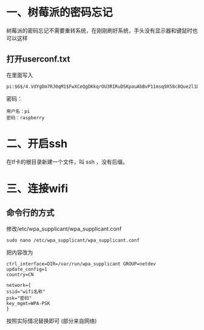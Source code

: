 # 一、树莓派的密码忘记
树莓派的密码忘记不需要重转系统，在刚刚刷好系统，手头没有显示器和键鼠时也可以这样
## 打开userconf.txt
在里面写入
```
pi:$6$/4.VdYgDm7RJ0qM1$FwXCeQgDKkqrOU3RIRuDSKpauAbBvP11msq9X58c8Que2l1Dwq3vdJMgiZlQSbEXGaY5esVHGBNbCxKLVNqZW1 
```
密码：
```
用户名：pi
密码：raspberry
```
# 二、开启ssh
在tf卡的根目录新建一个文件，叫 ssh ，没有后缀。
# 三、连接wifi
## 命令行的方式
修改/etc/wpa_supplicant/wpa_supplicant.conf
```
sudo nano /etc/wpa_supplicant/wpa_supplicant.conf
```
把内容改为
```
ctrl_interface=DIR=/var/run/wpa_supplicant GROUP=netdev
update_config=1
country=CN

network={
ssid="wifi名称"
psk="密码"
key_mgmt=WPA-PSK
}
```
按照实际情况替换即可
(部分来自网络)